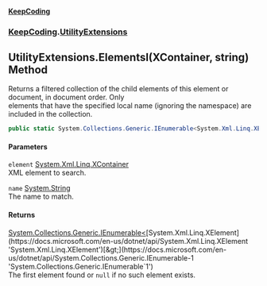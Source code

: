 #### [KeepCoding](index.md 'index')
### [KeepCoding](KeepCoding.md 'KeepCoding').[UtilityExtensions](UtilityExtensions.md 'KeepCoding.UtilityExtensions')
## UtilityExtensions.ElementsI(XContainer, string) Method
Returns a filtered collection of the child elements of this element or document, in document order. Only  
elements that have the specified local name (ignoring the namespace) are included in the collection.
```csharp
public static System.Collections.Generic.IEnumerable<System.Xml.Linq.XElement> ElementsI(this System.Xml.Linq.XContainer element, string name);
```
#### Parameters
<a name='KeepCoding.UtilityExtensions.ElementsI(System.Xml.Linq.XContainer.string).element'></a>
`element` [System.Xml.Linq.XContainer](https://docs.microsoft.com/en-us/dotnet/api/System.Xml.Linq.XContainer 'System.Xml.Linq.XContainer')  
XML element to search.
  
<a name='KeepCoding.UtilityExtensions.ElementsI(System.Xml.Linq.XContainer.string).name'></a>
`name` [System.String](https://docs.microsoft.com/en-us/dotnet/api/System.String 'System.String')  
The name to match.
  
#### Returns
[System.Collections.Generic.IEnumerable&lt;](https://docs.microsoft.com/en-us/dotnet/api/System.Collections.Generic.IEnumerable-1 'System.Collections.Generic.IEnumerable`1')[System.Xml.Linq.XElement](https://docs.microsoft.com/en-us/dotnet/api/System.Xml.Linq.XElement 'System.Xml.Linq.XElement')[&gt;](https://docs.microsoft.com/en-us/dotnet/api/System.Collections.Generic.IEnumerable-1 'System.Collections.Generic.IEnumerable`1')  
The first element found or `null` if no such element exists.

